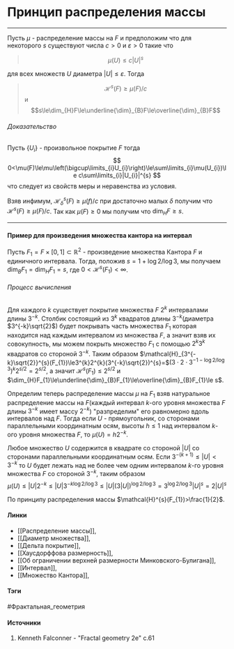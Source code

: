 # Принцип распределения массы
***
Пусть $\mu$ - распределение массы на $F$ и предположим что для некоторого $s$ существуют числа $c>0$ и $\varepsilon>0$ такие что
>$$\mu(U)\le c|U|^{s}$$

для всех множеств $U$ диаметра $|U|\le\varepsilon$. Тогда 
>$$\mathcal{H}^{s}(F)\ge\mu(F)/c$$ и $$s\le\dim_{H}F\le\underline{\dim}_{B}F\le\overline{\dim}_{B}F$$

###### Доказательство
Пусть $\{U_{i}\}$ - произвольное покрытие $F$ тогда
$$
0<\mu(F)\le\mu\left(\bigcup\limits_{i}U_{i}\right)\le\sum\limits_{i}\mu(U_{i})\le c\sum\limits_{i}|U_{i}|^{s}
$$
что следует из свойств меры и неравенства из условия.

Взяв инфимум, $\mathcal{H}_{\delta}^{s}(F)\ge\mu(f)/c$ при достаточно малых $\delta$ получим что $\mathcal{H}^{s}(F)\ge\mu(F)/c$.
Так как $\mu(F)\ge0$ мы получим что $\dim_{H}F\ge s$.
***
#### Пример для произведения множества кантора на интервал
Пусть $F_{1}=F\times[0,1]\subset\mathbb{R}^{2}$ - произведение множества Кантора $F$ и единичного интервала. Тогда, положив $s=1+\log2/\log3$, мы получаем $\dim_{B}F_{1}=\dim_{H}F_{1}=s$, где $0<\mathcal{H}^{s}(F_{1})<\infty$.
###### Процесс вычисления
Для каждого $k$ существует покрытие множества $F$ $2^{k}$ интервалами длины $3^{-k}$. Столбик состоящий из $3^{k}$ квадратов длины $3^{-k}$(диаметра $3^{-k}\sqrt{2}$) будет покрывать часть множества $F_{1}$ которая находится над каждым интервалом из множества $F$, а значит взяв их совокупность, мы можем покрыть множество $F_{1}$ с помощью $2^{k}3^{k}$ квадратов со стороной $3^{-k}$. Таким образом $\mathcal{H}_{3^{-k}\sqrt{2}}^{s}(F_{1})\le3^{k}2^{k}(3^{-k}\sqrt{2})^{s}=$$(3\cdot2\cdot3^{-1-\log2/\log3})^{k}2^{s/2}=2^{s/2}$, а значит $\mathcal{H}^{s}(F_{1})\le2^{s/2}$ и $\dim_{H}F_{1}\le\underline{\dim}_{B}F_{1}\le\overline{\dim}_{B}F_{1}\le s$.

Определим теперь распределение массы $\mu$ на $F_{1}$ взяв натуральное распределение массы на $F$(каждый интервал $k$-ого уровня множества $F$ длины $3^{-k}$ имеет массу $2^{-k}$) "разпределим" его равномерно вдоль интервалов над $F$. Тогда если $U$ - прямоугольник, со сторонами параллельными координатным осям, высоты $h\le1$ над интервалом $k$-ого уровня множества $F$, то $\mu(U)=h2^{-k}$.

Любое множество $U$ содержится в квадрате со стороной $|U|$ со сторонами параллельными координатным осям. Если $3^{-(k+1)}\le|U|<3^{-k}$ то $U$ будет лежать над не более чем одним интервалом $k$-го уровня множества $F$ со стороной $3^{-k}$, таким образом
$$
\mu(U)\le|U|2^{-k}\le|U|3^{-k\log2/\log3}\le|U|(3|U|)^{\log2/\log3}=3^{\log2/\log3}|U|^{s}=2|U|^{s}
$$ 
 
По принципу распределения массы $\mathcal{H}^{s}(F_{1})>\frac{1}{2}$.
#### Линки
- [[Распределение массы]],
- [[Диаметр множества]],
- [[Дельта покрытие]],
- [[Хаусдорффова размерность]],
- [[Об ограничении верхней размерности Минковского-Булигана]],
- [[Интервал]],
- [[Множество Кантора]],
#### Тэги
 #Фрактальная_геометрия 
#### Источники
1. Kenneth Falconner - "Fractal geometry 2e" c.61